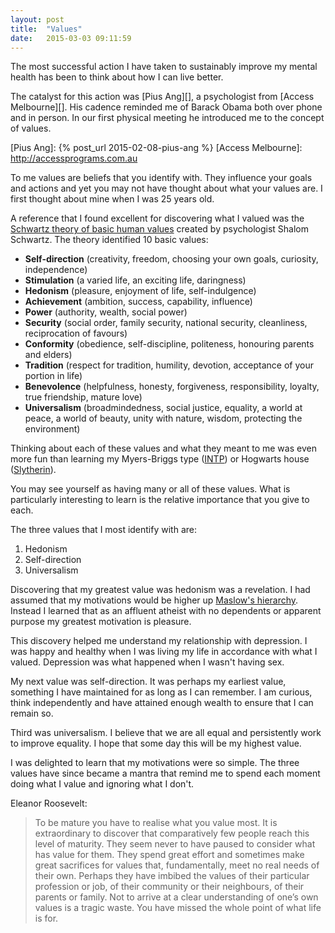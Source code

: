 ```yaml
---
layout: post
title:  "Values"
date:   2015-03-03 09:11:59
---
```


The most successful action I have taken to sustainably improve my mental health has been to think about how I can live better.

The catalyst for this action was [Pius Ang][], a psychologist from [Access Melbourne][].
His cadence reminded me of Barack Obama both over phone and in person.
In our first physical meeting he introduced me to the concept of values.

[Pius Ang]: {% post_url 2015-02-08-pius-ang %}
[Access Melbourne]: http://accessprograms.com.au

To me values are beliefs that you identify with.
They influence your goals and actions and yet you may not have thought about what your values are.
I first thought about mine when I was 25 years old.

A reference that I found excellent for discovering what I valued was the [Schwartz theory of basic human values][] created by psychologist Shalom Schwartz.
The theory identified 10 basic values:

[Schwartz theory of basic human values]: http://scholarworks.gvsu.edu/cgi/viewcontent.cgi?article=1116&context=orpc

- **Self-direction** (creativity, freedom, choosing your own goals, curiosity, independence)
- **Stimulation** (a varied life, an exciting life, daringness)
- **Hedonism** (pleasure, enjoyment of life, self-indulgence)
- **Achievement** (ambition, success, capability, influence)
- **Power** (authority, wealth, social power)
- **Security** (social order, family security, national security, cleanliness, reciprocation of favours)
- **Conformity** (obedience, self-discipline, politeness, honouring parents and elders)
- **Tradition** (respect for tradition, humility, devotion, acceptance of your portion in life)
- **Benevolence** (helpfulness, honesty, forgiveness, responsibility, loyalty, true friendship, mature love)
- **Universalism** (broadmindedness, social justice, equality, a world at peace, a world of beauty, unity with nature, wisdom, protecting the environment)

Thinking about each of these values and what they meant to me was even more fun than learning my Myers-Briggs type ([INTP][]) or Hogwarts house ([Slytherin][]).

[INTP]: http://16personalities.com/intp-personality
[Slytherin]: http://harrypotter.wikia.com/wiki/Slytherin

You may see yourself as having many or all of these values.
What is particularly interesting to learn is the relative importance that you give to each.

The three values that I most identify with are:

1. Hedonism
2. Self-direction
3. Universalism

Discovering that my greatest value was hedonism was a revelation.
I had assumed that my motivations would be higher up [Maslow's hierarchy][].
Instead I learned that as an affluent atheist with no dependents or apparent purpose my greatest motivation is pleasure.

[Maslow's hierarchy]: http://psychclassics.yorku.ca/Maslow/motivation.htm

This discovery helped me understand my relationship with depression.
I was happy and healthy when I was living my life in accordance with what I valued.
Depression was what happened when I wasn't having sex.

My next value was self-direction.
It was perhaps my earliest value, something I have maintained for as long as I can remember.
I am curious, think independently and have attained enough wealth to ensure that I can remain so.

Third was universalism.
I believe that we are all equal and persistently work to improve equality.
I hope that some day this will be my highest value.

I was delighted to learn that my motivations were so simple.
The three values have since became a mantra that remind me to spend each moment doing what I value and ignoring what I don't.

Eleanor Roosevelt:

> To be mature you have to realise what you value most.
> It is extraordinary to discover that comparatively few people reach this level of maturity.
> They seem never to have paused to consider what has value for them.
They spend great effort and sometimes make great sacrifices for values that, fundamentally, meet no real needs of their own.
> Perhaps they have imbibed the values of their particular profession or job, of their community or their neighbours, of their parents or family.
> Not to arrive at a clear understanding of one’s own values is a tragic waste.
> You have missed the whole point of what life is for.